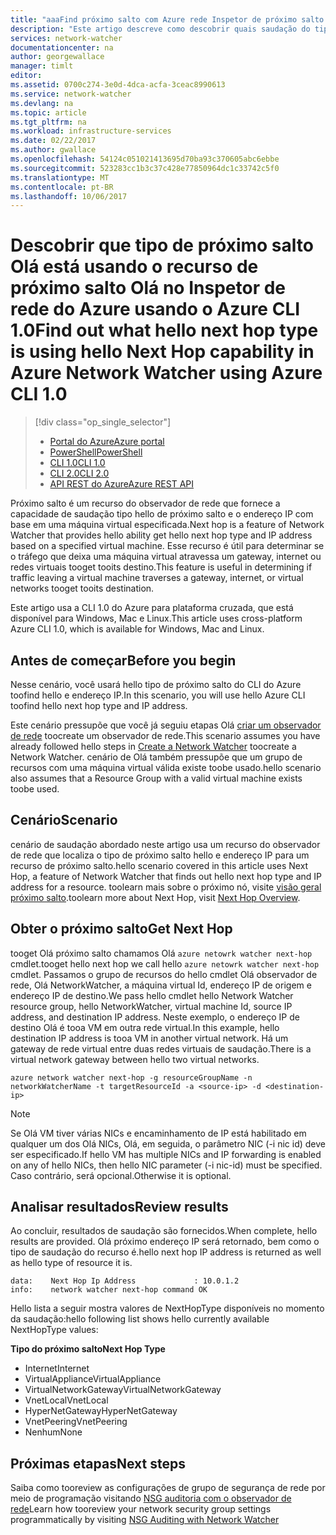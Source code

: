 ```yaml
---
title: "aaaFind próximo salto com Azure rede Inspetor de próximo salto - 1.0 da CLI do Azure | Microsoft Docs"
description: "Este artigo descreve como descobrir quais saudação do tipo de próximo salto é e usando o endereço ip do próximo salto usando a CLI do Azure."
services: network-watcher
documentationcenter: na
author: georgewallace
manager: timlt
editor: 
ms.assetid: 0700c274-3e0d-4dca-acfa-3ceac8990613
ms.service: network-watcher
ms.devlang: na
ms.topic: article
ms.tgt_pltfrm: na
ms.workload: infrastructure-services
ms.date: 02/22/2017
ms.author: gwallace
ms.openlocfilehash: 54124c051021413695d70ba93c370605abc6ebbe
ms.sourcegitcommit: 523283cc1b3c37c428e77850964dc1c33742c5f0
ms.translationtype: MT
ms.contentlocale: pt-BR
ms.lasthandoff: 10/06/2017
---
```

# <a name="find-out-what-hello-next-hop-type-is-using-hello-next-hop-capability-in-azure-network-watcher-using-azure-cli-10"></a><span data-ttu-id="acf30-103">Descobrir que tipo de próximo salto Olá está usando o recurso de próximo salto Olá no Inspetor de rede do Azure usando o Azure CLI 1.0</span><span class="sxs-lookup"><span data-stu-id="acf30-103">Find out what hello next hop type is using hello Next Hop capability in Azure Network Watcher using Azure CLI 1.0</span></span>

> [!div class="op_single_selector"]
> - [<span data-ttu-id="acf30-104">Portal do Azure</span><span class="sxs-lookup"><span data-stu-id="acf30-104">Azure portal</span></span>](network-watcher-check-next-hop-portal.md)
> - [<span data-ttu-id="acf30-105">PowerShell</span><span class="sxs-lookup"><span data-stu-id="acf30-105">PowerShell</span></span>](network-watcher-check-next-hop-powershell.md)
> - [<span data-ttu-id="acf30-106">CLI 1.0</span><span class="sxs-lookup"><span data-stu-id="acf30-106">CLI 1.0</span></span>](network-watcher-check-next-hop-cli-nodejs.md)
> - [<span data-ttu-id="acf30-107">CLI 2.0</span><span class="sxs-lookup"><span data-stu-id="acf30-107">CLI 2.0</span></span>](network-watcher-check-next-hop-cli.md)
> - [<span data-ttu-id="acf30-108">API REST do Azure</span><span class="sxs-lookup"><span data-stu-id="acf30-108">Azure REST API</span></span>](network-watcher-check-next-hop-rest.md)

<span data-ttu-id="acf30-109">Próximo salto é um recurso do observador de rede que fornece a capacidade de saudação tipo hello de próximo salto e o endereço IP com base em uma máquina virtual especificada.</span><span class="sxs-lookup"><span data-stu-id="acf30-109">Next hop is a feature of Network Watcher that provides hello ability get hello next hop type and IP address based on a specified virtual machine.</span></span> <span data-ttu-id="acf30-110">Esse recurso é útil para determinar se o tráfego que deixa uma máquina virtual atravessa um gateway, internet ou redes virtuais tooget tooits destino.</span><span class="sxs-lookup"><span data-stu-id="acf30-110">This feature is useful in determining if traffic leaving a virtual machine traverses a gateway, internet, or virtual networks tooget tooits destination.</span></span>

<span data-ttu-id="acf30-111">Este artigo usa a CLI 1.0 do Azure para plataforma cruzada, que está disponível para Windows, Mac e Linux.</span><span class="sxs-lookup"><span data-stu-id="acf30-111">This article uses cross-platform Azure CLI 1.0, which is available for Windows, Mac and Linux.</span></span>

## <a name="before-you-begin"></a><span data-ttu-id="acf30-112">Antes de começar</span><span class="sxs-lookup"><span data-stu-id="acf30-112">Before you begin</span></span>

<span data-ttu-id="acf30-113">Nesse cenário, você usará hello tipo de próximo salto do CLI do Azure toofind hello e endereço IP.</span><span class="sxs-lookup"><span data-stu-id="acf30-113">In this scenario, you will use hello Azure CLI toofind hello next hop type and IP address.</span></span>

<span data-ttu-id="acf30-114">Este cenário pressupõe que você já seguiu etapas Olá [criar um observador de rede](network-watcher-create.md) toocreate um observador de rede.</span><span class="sxs-lookup"><span data-stu-id="acf30-114">This scenario assumes you have already followed hello steps in [Create a Network Watcher](network-watcher-create.md) toocreate a Network Watcher.</span></span> <span data-ttu-id="acf30-115">cenário de Olá também pressupõe que um grupo de recursos com uma máquina virtual válida existe toobe usado.</span><span class="sxs-lookup"><span data-stu-id="acf30-115">hello scenario also assumes that a Resource Group with a valid virtual machine exists toobe used.</span></span>

## <a name="scenario"></a><span data-ttu-id="acf30-116">Cenário</span><span class="sxs-lookup"><span data-stu-id="acf30-116">Scenario</span></span>

<span data-ttu-id="acf30-117">cenário de saudação abordado neste artigo usa um recurso do observador de rede que localiza o tipo de próximo salto hello e endereço IP para um recurso de próximo salto.</span><span class="sxs-lookup"><span data-stu-id="acf30-117">hello scenario covered in this article uses Next Hop, a feature of Network Watcher that finds out hello next hop type and IP address for a resource.</span></span> <span data-ttu-id="acf30-118">toolearn mais sobre o próximo nó, visite [visão geral próximo salto](network-watcher-next-hop-overview.md).</span><span class="sxs-lookup"><span data-stu-id="acf30-118">toolearn more about Next Hop, visit [Next Hop Overview](network-watcher-next-hop-overview.md).</span></span>


## <a name="get-next-hop"></a><span data-ttu-id="acf30-119">Obter o próximo salto</span><span class="sxs-lookup"><span data-stu-id="acf30-119">Get Next Hop</span></span>

<span data-ttu-id="acf30-120">tooget Olá próximo salto chamamos Olá `azure netowrk watcher next-hop` cmdlet.</span><span class="sxs-lookup"><span data-stu-id="acf30-120">tooget hello next hop we call hello `azure netowrk watcher next-hop` cmdlet.</span></span> <span data-ttu-id="acf30-121">Passamos o grupo de recursos do hello cmdlet Olá observador de rede, Olá NetworkWatcher, a máquina virtual Id, endereço IP de origem e endereço IP de destino.</span><span class="sxs-lookup"><span data-stu-id="acf30-121">We pass hello cmdlet hello Network Watcher resource group, hello NetworkWatcher, virtual machine Id, source IP address, and destination IP address.</span></span> <span data-ttu-id="acf30-122">Neste exemplo, o endereço IP de destino Olá é tooa VM em outra rede virtual.</span><span class="sxs-lookup"><span data-stu-id="acf30-122">In this example, hello destination IP address is tooa VM in another virtual network.</span></span> <span data-ttu-id="acf30-123">Há um gateway de rede virtual entre duas redes virtuais de saudação.</span><span class="sxs-lookup"><span data-stu-id="acf30-123">There is a virtual network gateway between hello two virtual networks.</span></span> 

```azurecli
azure network watcher next-hop -g resourceGroupName -n networkWatcherName -t targetResourceId -a <source-ip> -d <destination-ip>
```

> [!NOTE]
<span data-ttu-id="acf30-124">Se Olá VM tiver várias NICs e encaminhamento de IP está habilitado em qualquer um dos Olá NICs, Olá, em seguida, o parâmetro NIC (-i nic id) deve ser especificado.</span><span class="sxs-lookup"><span data-stu-id="acf30-124">If hello VM has multiple NICs and IP forwarding is enabled on any of hello NICs, then hello NIC parameter (-i nic-id) must be specified.</span></span> <span data-ttu-id="acf30-125">Caso contrário, será opcional.</span><span class="sxs-lookup"><span data-stu-id="acf30-125">Otherwise it is optional.</span></span>

## <a name="review-results"></a><span data-ttu-id="acf30-126">Analisar resultados</span><span class="sxs-lookup"><span data-stu-id="acf30-126">Review results</span></span>

<span data-ttu-id="acf30-127">Ao concluir, resultados de saudação são fornecidos.</span><span class="sxs-lookup"><span data-stu-id="acf30-127">When complete, hello results are provided.</span></span> <span data-ttu-id="acf30-128">Olá próximo endereço IP será retornado, bem como o tipo de saudação do recurso é.</span><span class="sxs-lookup"><span data-stu-id="acf30-128">hello next hop IP address is returned as well as hello type of resource it is.</span></span>

```
data:    Next Hop Ip Address             : 10.0.1.2
info:    network watcher next-hop command OK
```

<span data-ttu-id="acf30-129">Hello lista a seguir mostra valores de NextHopType disponíveis no momento da saudação:</span><span class="sxs-lookup"><span data-stu-id="acf30-129">hello following list shows hello currently available NextHopType values:</span></span>

<span data-ttu-id="acf30-130">**Tipo do próximo salto**</span><span class="sxs-lookup"><span data-stu-id="acf30-130">**Next Hop Type**</span></span>

* <span data-ttu-id="acf30-131">Internet</span><span class="sxs-lookup"><span data-stu-id="acf30-131">Internet</span></span>
* <span data-ttu-id="acf30-132">VirtualAppliance</span><span class="sxs-lookup"><span data-stu-id="acf30-132">VirtualAppliance</span></span>
* <span data-ttu-id="acf30-133">VirtualNetworkGateway</span><span class="sxs-lookup"><span data-stu-id="acf30-133">VirtualNetworkGateway</span></span>
* <span data-ttu-id="acf30-134">VnetLocal</span><span class="sxs-lookup"><span data-stu-id="acf30-134">VnetLocal</span></span>
* <span data-ttu-id="acf30-135">HyperNetGateway</span><span class="sxs-lookup"><span data-stu-id="acf30-135">HyperNetGateway</span></span>
* <span data-ttu-id="acf30-136">VnetPeering</span><span class="sxs-lookup"><span data-stu-id="acf30-136">VnetPeering</span></span>
* <span data-ttu-id="acf30-137">Nenhum</span><span class="sxs-lookup"><span data-stu-id="acf30-137">None</span></span>

## <a name="next-steps"></a><span data-ttu-id="acf30-138">Próximas etapas</span><span class="sxs-lookup"><span data-stu-id="acf30-138">Next steps</span></span>

<span data-ttu-id="acf30-139">Saiba como tooreview as configurações de grupo de segurança de rede por meio de programação visitando [NSG auditoria com o observador de rede](network-watcher-nsg-auditing-powershell.md)</span><span class="sxs-lookup"><span data-stu-id="acf30-139">Learn how tooreview your network security group settings programmatically by visiting [NSG Auditing with Network Watcher](network-watcher-nsg-auditing-powershell.md)</span></span>
